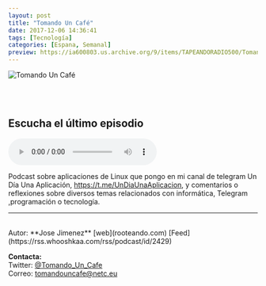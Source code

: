 ```yaml
---
layout: post
title: "Tomando Un Café"
date: 2017-12-06 14:36:41
tags: [Tecnología]
categories: [Espana, Semanal]
preview: https://ia600803.us.archive.org/9/items/TAPEANDORADIO500/TomandoUnCaf300.jpg
---
```


![Tomando Un Café](https://ia600803.us.archive.org/9/items/TAPEANDORADIO500/TomandoUnCaf500.jpg)

<br/>
<br/>

## Escucha el último episodio

<!--reproductor-feed=https://rss.whooshkaa.com/rss/podcast/id/2429-->
<!--reproductor-start-->
<audio id="audio" preload="auto" controls="" src="http://media.whooshkaa.com/podcasts/2429/episodes/8f44ab-5comandos-5usos.mp3?id=172523&ha=2580"></audio>
<!--reproductor-end-->

Podcast sobre aplicaciones de Linux que pongo en mi canal de telegram Un Día Una Aplicación, https://t.me/UnDiaUnaAplicacion, y comentarios o reflexiones sobre diversos temas relacionados con informática, Telegram ,programación o tecnología.  

_ _ _

<br>
Autor: **Jose Jimenez**  
[web](rooteando.com)  
[Feed](https://rss.whooshkaa.com/rss/podcast/id/2429)  



**Contacta:**  
Twitter: [@Tomando_Un_Cafe](https://twitter.com/Tomando_Un_Cafe)  
Correo: [tomandouncafe@netc.eu](mailto:tomandouncafe@netc.eu)  

